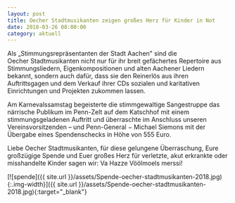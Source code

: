 ```yaml
---
layout: post
title: Oecher Stadtmusikanten zeigen großes Herz für Kinder in Not
date: 2018-03-26 08:00:00
category: aktuell
---
```


Als „Stimmungsrepräsentanten der Stadt Aachen" sind die Oecher Stadtmusikanten nicht nur für ihr breit gefächertes Repertoire aus Stimmungsliedern, Eigenkompositionen und alten Aachener Liedern bekannt, sondern auch dafür, dass sie den Reinerlös aus ihren Auftrittsgagen und dem Verkauf ihrer CDs sozialen und karitativen Einrichtungen und Projekten zukommen lassen.

Am Karnevalssamstag begeisterte die stimmgewaltige Sangestruppe das närrische Publikum im Penn-Zelt auf dem Katschhof mit einem stimmungsgeladenen Auftritt und überraschte im Anschluss unseren Vereinsvorsitzenden – und Penn-General − Michael Siemons mit der Übergabe eines Spendenschecks in Höhe von 555 Euro.

Liebe Oecher Stadtmusikanten, für diese gelungene Überraschung, Eure großzügige Spende und Euer großes Herz für verletzte, akut erkrankte oder misshandelte Kinder sagen wir: Va Hazze Vöölmoels merssi!

[![spende]({{ site.url }}/assets/Spende-oecher-stadtmusikanten-2018.jpg){:.img-width}]({{ site.url }}/assets/Spende-oecher-stadtmusikanten-2018.jpg){:target="_blank"}
